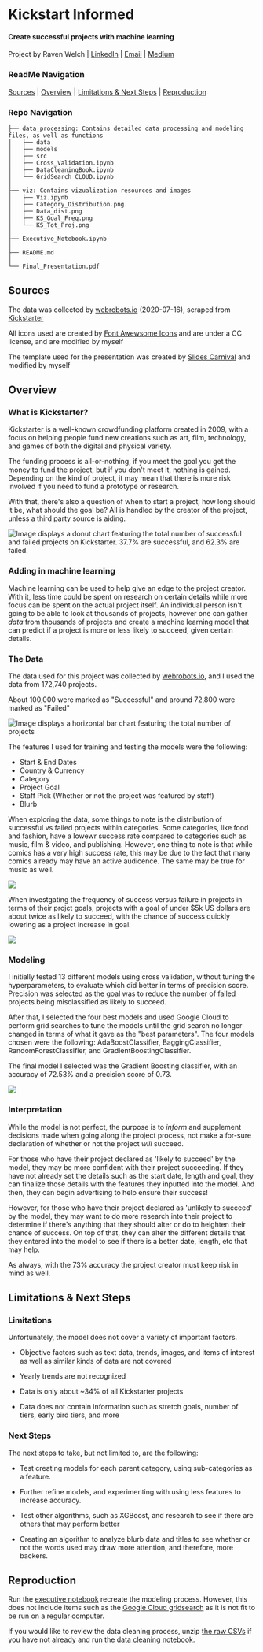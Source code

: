 # Kickstart Informed
#### Create successful projects with machine learning

Project by Raven Welch | [LinkedIn](https://www.linkedin.com/) | [Email](mailto:ravennhwelch@gmail.com) | [Medium](https://medium.com/@ravenwelch)

### ReadMe Navigation
[Sources](#Sources) | [Overview](#overview) | [Limitations & Next Steps](#limitations--next-steps) | [Reproduction](#reproduction)

### Repo Navigation
```
├── data_processing: Contains detailed data processing and modeling files, as well as functions 
│   ├── data
│   ├── models
│   ├── src
│   ├── Cross_Validation.ipynb
│   ├── DataCleaningBook.ipynb
│   └── GridSearch_CLOUD.ipynb
│
├── viz: Contains vizualization resources and images
│   ├── Viz.ipynb
│   ├── Category_Distribution.png
│   ├── Data_dist.png
│   ├── KS_Goal_Freq.png
│   └── KS_Tot_Proj.png
│
├── Executive_Notebook.ipynb
│
├── README.md
│
└── Final_Presentation.pdf
```

## Sources

The data was collected by [webrobots.io](https://webrobots.io/kickstarter-datasets/) (2020-07-16), scraped from [Kickstarter](https://www.kickstarter.com/)

All icons used are created by [Font Awewsome Icons](https://fontawesome.com/license/free) and are under a CC license, and are modified by myself

The template used for the presentation was created by [Slides Carnival](https://www.slidescarnival.com/) and modified by myself

## Overview

### What is Kickstarter?

Kickstarter is a well-known crowdfunding platform created in 2009, with a focus on helping people fund new creations such as art, film, technology, and games of both the digital and physical variety.

The funding process is all-or-nothing, if you meet the goal you get the money to fund the project, but if you don't meet it, nothing is gained. Depending on the kind of project, it may mean that there is more risk involved if you need to fund a prototype or research. 

With that, there's also a question of when to start a project, how long should it be, what should the goal be? All is handled by the creator of the project, unless a third party source is aiding. 

![Image displays a donut chart featuring the total number of successful and failed projects on Kickstarter. 37.7% are successful, and 62.3% are failed. ](viz/KS_Tot_Proj.png)

### Adding in machine learning

Machine learning can be used to help give an edge to the project creator. With it, less time could be spent on research on certain details while more focus can be spent on the actual project itself. An individual person isn't going to be able to look at thousands of projects, however one can gather _data_ from thousands of projects and create a machine learning model that can predict if a project is more or less likely to succeed, given certain details.

### The Data

The data used for this project was collected by [webrobots.io](https://webrobots.io/kickstarter-datasets/), and I used the data from 172,740 projects. 

About 100,000 were marked as "Successful" and around 72,800 were marked as "Failed"

![Image displays a horizontal bar chart featuring the total number of projects](viz/data.png)

The features I used for training and testing the models were the following:
- Start & End Dates 
- Country & Currency
- Category
- Project Goal
- Staff Pick (Whether or not the project was featured by staff) 
- Blurb

When exploring the data, some things to note is the distribution of successful vs failed projects within categories. Some categories, like food and fashion, have a lowewr success rate compared to categories such as music, film & video, and publishing. However, one thing to note is that while comics has a very high success rate, this may be due to the fact that many comics already may have an active audicence. The same may be true for music as well. 

![](viz/Category_Distribution.png)

When investgating the frequency of success versus failure in projects in terms of their projct goals, projects with a goal of under $5k US dollars are about twice as likely to succeed, with the chance of success quickly lowering as a project increase in goal.

![](viz/KS_Goal_Freq.png)

### Modeling

I initially tested 13 different models using cross validation, without tuning the hyperparameters, to evaluate which did better in terms of precision score. Precision was selected as the goal was to reduce the number of failed projects being misclassified as likely to succeed. 

After that, I selected the four best models and used Google Cloud to perform grid searches to tune the models until the grid search no longer changed in terms of what it gave as the "best parameters". The four models chosen were the following: AdaBoostClassifier, BaggingClassifier, RandomForestClassifier, and GradientBoostingClassifier. 

The final model I selected was the Gradient Boosting classifier, with an accuracy of 72.53% and a precision score of 0.73.

![](viz/model_results.png)

### Interpretation 

While the model is not perfect, the purpose is to _inform_ and supplement decisions made when going along the project process, not make a for-sure declaration of whether or not the project _will_ succeed.

For those who have their project declared as 'likely to succeed' by the model, they may be more confident with their project succeeding. If they have not already set the details such as the start date, length and goal, they can finalize those details with the features they inputted into the model. And then, they can begin advertising to help ensure their success!

However, for those who have their project declared as 'unlikely to succeed' by the model, they may want to do more research into their project to determine if there's anything that they should alter or do to heighten their chance of success. On top of that, they can alter the different details that they entered into the model to see if there is a better date, length, etc that may help.

As always, with the 73% accuracy the project creator must keep risk in mind as well.

## Limitations & Next Steps

### Limitations

Unfortunately, the model does not cover a variety of important factors.
- Objective factors such as text data, trends, images, and items of interest as well as similar kinds of data are not covered 

- Yearly trends are not recognized

- Data is only about ~34% of all Kickstarter projects 

- Data does not contain information such as stretch goals, number of tiers, early bird tiers, and more 

### Next Steps

The next steps to take, but not limited to, are the following: 

- Test creating models for each parent category, using sub-categories as a feature.

- Further refine models, and experimenting with using less features to increase accuracy.

- Test other algorithms, such as XGBoost, and research to see if there are others that may perform better

- Creating an algorithm to analyze blurb data and titles to see whether or not the words used may draw more attention, and therefore, more backers. 

## Reproduction

Run the [executive notebook](Executive_Notebook.ipynb) recreate the modeling process. However, this does not include items such as the [Google Cloud gridsearch]('data_processing/GridSearch_CLOUD.ipynb') as it is not fit to be run on a regular computer.

If you would like to review the data cleaning process, unzip [the raw CSVs]('data_processing/data/Kickstarter_CSVs.zip) if you have not already and run the [data cleaning notebook]('data_processing/DataCleaningBook.ipynb'). 
